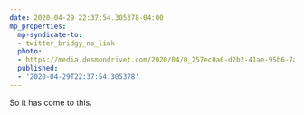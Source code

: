 ```yaml
---
date: 2020-04-29 22:37:54.305378-04:00
mp_properties:
  mp-syndicate-to:
  - twitter_bridgy_no_link
  photo:
  - https://media.desmondrivet.com/2020/04/0_257ec0a6-d2b2-41ae-95b6-7aa71430db28.jpg
  published:
  - '2020-04-29T22:37:54.305378'
---
```


So it has come to this.